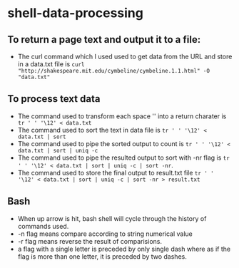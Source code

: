 # shell-data-processing

## To return a page text and output it to a file:
* The curl command which I used used to get data from the URL and store in a data.txt file is ```curl "http://shakespeare.mit.edu/cymbeline/cymbeline.1.1.html" -O "data.txt"```

## To process text data
*  The command used to transform each space '' into a return charater is ``` tr ' ' '\12' < data.txt``` 
*  The command used to sort the text in data file is ```tr ' ' '\12' < data.txt | sort ```
*  The command used to pipe the sorted output to count is  ```tr ' ' '\12' < data.txt | sort | uniq -c```
*  The command used to pipe the resulted output to sort with -nr flag is  ```tr ' ' '\12' < data.txt | sort | uniq -c | sort -nr```.
*  The command used to store the final output to result.txt file ```tr ' ' '\12' < data.txt | sort | uniq -c | sort -nr > result.txt``` 

## Bash 
* When up arrow is hit, bash shell will cycle through the history of commands used.
* -n flag means compare according to string numerical value
* -r flag means reverse the result of comparisions.
* a flag with a single letter is preceded by only single dash where as if the flag is more than one letter, it is preceded by two dashes. 
